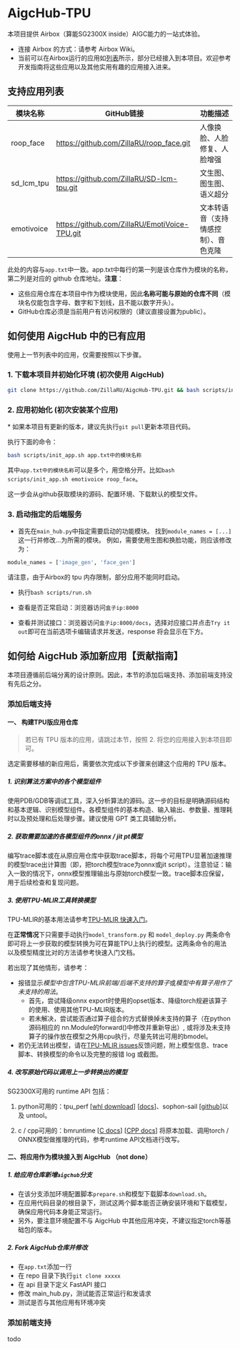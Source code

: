 # AigcHub-TPU

本项目提供 Airbox（算能SG2300X inside）AIGC能力的一站式体验。
- 连接 Airbox 的方式：请参考 Airbox Wiki。
- 当前可以在Airbox运行的应用如[列表](https://gitee.com/zilla0717/AirboxWiki/blob/master/README.md)所示，部分已经接入到本项目。欢迎参考开发指南将这些应用以及其他实用有趣的应用接入进来。


## 支持应用列表

| 模块名称 | GitHub链接 |  功能描述 |
|--------------|-------------------| ------------------|
| roop_face | https://github.com/ZillaRU/roop_face.git | 人像换脸、人脸修复、人脸增强 |
| sd_lcm_tpu | https://github.com/ZillaRU/SD-lcm-tpu.git | 文生图、图生图、语义超分 |
| emotivoice | https://github.com/ZillaRU/EmotiVoice-TPU.git | 文本转语音（支持情感控制）、音色克隆 |

此处的内容与`app.txt`中一致。app.txt中每行的第一列是该仓库作为模块的名称，第二列是对应的 github 仓库地址。**注意**：
- 这些应用仓库在本项目中作为模块使用，因此**名称可能与原始的仓库不同**（模块名仅能包含字母、数字和下划线，且不能以数字开头）。
- GitHub仓库必须是当前用户有访问权限的（建议直接设置为public）。


## 如何使用 AigcHub 中的已有应用
使用上一节列表中的应用，仅需要按照以下步骤。
### 1. 下载本项目并初始化环境 (初次使用 AigcHub)
```sh
git clone https://github.com/ZillaRU/AigcHub-TPU.git && bash scripts/init_env.sh
```

### 2. 应用初始化 (初次安装某个应用)
\* 如果本项目有更新的版本，建议先执行`git pull`更新本项目代码。

执行下面的命令：
```sh
bash scripts/init_app.sh app.txt中的模块名称
```
其中`app.txt中的模块名称`可以是多个，用空格分开。比如`bash scripts/init_app.sh emotivoice roop_face`。

这一步会从github获取模块的源码、配置环境、下载默认的模型文件。

### 3. 启动指定的后端服务
- 首先在`main_hub.py`中指定需要启动的功能模块。
找到`module_names = [...]`这一行并修改...为所需的模块。
例如，需要使用生图和换脸功能，则应该修改为：
```python
module_names = ['image_gen', 'face_gen']
```
请注意，由于Airbox的 tpu 内存限制，部分应用不能同时启动。

- 执行`bash scripts/run.sh`

- 查看是否正常启动：浏览器访问`盒子ip:8000`
- 查看并测试接口：浏览器访问`盒子ip:8000/docs`，选择对应接口并点击`Try it out`即可在当前选项卡编辑请求并发送，response 将会显示在下方。


## 如何给 AigcHub 添加新应用【贡献指南】
本项目遵循前后端分离的设计原则。因此，本节的添加后端支持、添加前端支持没有先后之分。

### 添加后端支持
#### 一、 构建TPU版应用仓库
> 若已有 TPU 版本的应用，请跳过本节，按照 2. 将您的应用接入到本项目即可。

选定需要移植的新应用后，需要依次完成以下步骤来创建这个应用的 TPU 版本。

##### 1. 识别算法方案中的各个模型组件

使用PDB/GDB等调试工具，深入分析算法的源码。这一步的目标是明确源码结构和基本逻辑、识别模型组件。各模型组件的基本构造、输入输出、参数量、推理耗时以及预处理和后处理步骤。建议使用 GPT 类工具辅助分析。

##### 2. 获取需要加速的各模型组件的onnx / jit pt模型
    
编写trace脚本或在从原应用仓库中获取trace脚本，将每个可用TPU显著加速推理的模型trace出计算图（即，把torch模型trace为onnx或jit script）。注意验证：输入一致的情况下，onnx模型推理输出与原始torch模型一致。trace脚本应保留，用于后续检查和复现问题。

##### 3. 使用TPU-MLIR工具转换模型
    
TPU-MLIR的基本用法请参考[TPU-MLIR 快速入门](https://tpumlir.org/docs/quick_start/index.html)。

在**正常情况**下只需要手动执行`model_transform.py` 和 `model_deploy.py` 两条命令即可将上一步获取的模型转换为可在算能TPU上执行的模型。这两条命令的用法以及模型精度比对的方法请参考快速入门文档。

若出现了其他情形，请参考：
- 报错显示*模型中包含TPU-MLIR前端/后端不支持的算子*或*模型中有算子用作了未支持的用法*。
    - 首先，尝试降级onnx export时使用的opset版本、降级torch规避该算子的使用、使用其他TPU-MLIR版本。
    - 若未解决，尝试能否通过算子组合的方式替换掉未支持的算子（在python源码相应的 nn.Module的forward()中修改并重新导出）, 或将涉及未支持算子的操作放在模型之外用cpu执行，尽量先转出可用的bmodel。
- 若仍无法转出模型，请在[TPU-MLIR issues](https://github.com/sophgo/tpu-mlir/issues)反馈问题，附上模型信息、trace脚本、转换模型的命令以及完整的报错 log 或截图。

##### 4. 改写原始代码以调用上一步转换出的模型
    
SG2300X可用的 runtime API 包括：

1. python可用的：tpu_perf [[whl download](https://github.com/ZillaRU/AigcHub-TPU/releases/download/v0.1/tpu_perf-1.2.35-py3-none-manylinux2014_aarch64.whl)] [[docs](https://docs.radxa.com/en/sophon/airbox/model-compile/tpu_inference)]、sophon-sail [[github](https://github.com/sophgo/sophon-sail.git)]以及 untool。

2. c / cpp可用的：bmruntime [[C docs](https://doc.sophgo.com/docs/3.0.0/docs_latest_release/nntc/html/usage/runtime.html#c-interface)] [[CPP docs](https://doc.sophgo.com/docs/3.0.0/docs_latest_release/nntc/html/usage/runtime.html#id1)]
将原本加载、调用torch / ONNX模型做推理的代码，参考runtime API文档进行改写。

#### 二、将应用作为模块接入到 AigcHub （not done）

##### 1. 给应用仓库新增`aigchub`分支
- 在该分支添加环境配置脚本`prepare.sh`和模型下载脚本`download.sh`。
- 在应用代码目录的根目录下，测试这两个脚本能否正确安装环境和下载模型，确保应用代码本身能正常运行。
- 另外，要注意环境配置不与 AigcHub 中其他应用冲突，不建议指定torch等基础包的版本。

##### 2. Fork AigcHub仓库并修改
- 在`app.txt`添加一行
- 在 repo 目录下执行`git clone xxxxx`
- 在 api 目录下定义 FastAPI 接口
- 修改 main_hub.py，测试能否正常运行和发请求
- 测试是否与其他应用有环境冲突

### 添加前端支持
todo